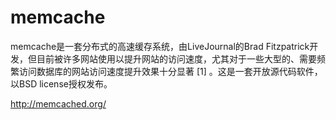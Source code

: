 # memcache


memcache是一套分布式的高速缓存系统，由LiveJournal的Brad Fitzpatrick开发，但目前被许多网站使用以提升网站的访问速度，尤其对于一些大型的、需要频繁访问数据库的网站访问速度提升效果十分显著 [1]  。这是一套开放源代码软件，以BSD license授权发布。


http://memcached.org/